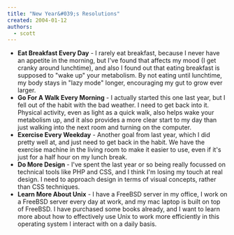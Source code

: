 ```yaml
---
title: "New Year&#039;s Resolutions"
created: 2004-01-12
authors:
  - scott
---
```


- **Eat Breakfast Every Day** - I rarely eat breakfast, because I never have an appetite in the morning, but I've found that affects my mood (I get cranky around lunchtime), and also I found out that eating breakfast is supposed to "wake up" your metabolism. By not eating until lunchtime, my body stays in "lazy mode" longer, encouraging my gut to grow ever larger.
- **Go For A Walk Every Morning** - I actually started this one last year, but I fell out of the habit with the bad weather. I need to get back into it. Physical activity, even as light as a quick walk, also helps wake your metabolism up, and it also provides a more clear start to my day than just walking into the next room and turning on the computer.
- **Exercise Every Weekday** - Another goal from last year, which I did pretty well at, and just need to get back in the habit. We have the exercise machine in the living room to make it easier to use, even if it's just for a half hour on my lunch break.
- **Do More Design** - I've spent the last year or so being really focussed on technical tools like PHP and CSS, and I think I'm losing my touch at real design. I need to approach design in terms of visual concepts, rather than CSS techniques.
- **Learn More About Unix** - I have a FreeBSD server in my office, I work on a FreeBSD server every day at work, and my mac laptop is built on top of FreeBSD. I have purchased some books already, and I want to learn more about how to effectively use Unix to work more efficiently in this operating system I interact with on a daily basis.
